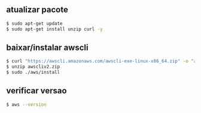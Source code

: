 ## atualizar pacote
```bash
$ sudo apt-get update
$ sudo apt-get install unzip curl -y
```

## baixar/instalar awscli
```bash
$ curl "https://awscli.amazonaws.com/awscli-exe-linux-x86_64.zip" -o "awscliv2.zip"
$ unzip awscliv2.zip
$ sudo ./aws/install
```

## verificar versao
```bash
$ aws --version
```

